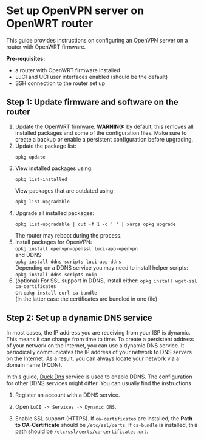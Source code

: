 # Set up OpenVPN server on OpenWRT router

This guide provides instructions on configuring an OpenVPN server on a router with OpenWRT firmware.

**Pre-requisites:**
- a router with OpenWRT firmware installed
- LuCI and UCI user interfaces enabled (should be the default)
- SSH connection to the router set up

## Step 1: Update firmware and software on the router

1. [Update the OpenWRT firmware.](https://openwrt.org/docs/guide-user/installation/generic.sysupgrade) **WARNING:** by default, this removes all installed packages and some of the configuration files. Make sure to create a backup or enable a persistent configuration before upgrading.
2. Update the package list: 
   ```
   opkg update
   ```
3. View installed packages using:
   ```
   opkg list-installed
   ```
   View packages that are outdated using:
   ```
   opkg list-upgradable
   ```
4. Upgrade all installed packages:
   ```
   opkg list-upgradable | cut -f 1 -d ' ' | xargs opkg upgrade
   ```
   The router may reboot during the process.
5. Install packages for OpenVPN:<br>
   `opkg install openvpn-openssl luci-app-openvpn`<br>
   and DDNS:<br>
   `opkg install ddns-scripts luci-app-ddns`<br>
   Depending on a DDNS service you may need to install helper scripts:<br>
   `opkg install ddns-scripts-noip`
6. (optional) For SSL support in DDNS, install either:
    `opkg install wget-ssl ca-certificates`<br>
    or:
    `opkg install curl ca-bundle`<br> 
    (in the latter case the certificates are bundled in one file)


## Step 2: Set up a dynamic DNS service

In most cases, the IP address you are receiving from your ISP is dynamic. This means it can change from time to time. To create a persistent address of your network on the Internet, you can use a dynamic DNS service. It periodically communicates the IP address of your network to DNS servers on the Internet. As a result, you can always locate your network via a domain name (FQDN).

In this guide, [Duck Dns](https://duckdns.org) service is used to enable DDNS. The configuration for other DDNS services might differ. You can usually find the instructions

1. Register an account with a DDNS service.
2. Open `LuCI -> Services -> Dynamic DNS`.



5. Enable SSL support (HTTPS). If `ca-certificates` are installed, the **Path to CA-Certificate** should be `/etc/ssl/certs`. If `ca-bundle` is installed, this path should be `/etc/ssl/certs/ca-certificates.crt`.
